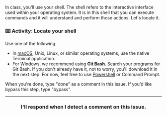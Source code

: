 In class, you'll use your shell. The shell refers to the interactive interface used within your operating system. It is in this shell that you can execute commands and it will understand and perform those actions. Let's locate it. 

### :keyboard: Activity: Locate your shell

Use one of the following:
- In [macOS](https://support.apple.com/guide/terminal/open-or-quit-terminal-apd5265185d-f365-44cb-8b09-71a064a42125/mac), Unix, Linux, or similar operating systems, use the native Terminal application.
- For Windows, we recommend using **Git Bash**. Search your programs for Git Bash. If you don't already have it, not to worry, you'll download it in the next step. For now, feel free to use [Powershell](https://docs.microsoft.com/en-us/powershell/scripting/getting-started/getting-started-with-windows-powershell) or Command Prompt. 

When you're done, type "done" as a comment in this issue. If you'd like bypass this step, type "bypass". 

<hr>
<h3 align="center">I'll respond when I detect a comment on this issue.</h3>